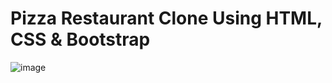 # Pizza Restaurant Clone Using HTML, CSS & Bootstrap

![image](https://github.com/Shibasish3210/June-Module-Test-F1/assets/111530472/11c5f7bf-0239-4db8-b5ad-3300302e848e)
